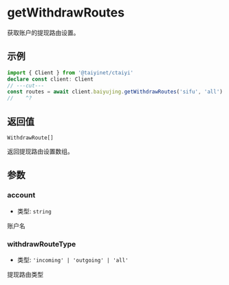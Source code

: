 # getWithdrawRoutes

获取账户的提现路由设置。

## 示例

```ts twoslash
import { Client } from '@taiyinet/ctaiyi'
declare const client: Client
// ---cut---
const routes = await client.baiyujing.getWithdrawRoutes('sifu', 'all')
//    ^?
```

## 返回值

`WithdrawRoute[]`

返回提现路由设置数组。

## 参数

### account

- 类型: `string`

账户名

### withdrawRouteType

- 类型: `'incoming' | 'outgoing' | 'all'`

提现路由类型
